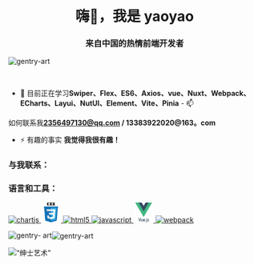 <h1 align="center">嗨👋，我是 yaoyao </h1>
<h3 align="center">来自中国的热情前端开发者</h3>

<p align="left"> <img src=" https://komarev.com/ghpvc/?username=gentry-art&label=Profile%20views&color=0e75b6&style=flat" alt="gentry-art" /> </p>

<p align="left"> <a href= "https://twitter.com/" target="blank"><img src="![博罗维茨保加利亚](https://user-images.githubusercontent.com/124666285/224533327-5ae22501-ba88-4c82-9224-481ddeec2b4e.jpg)
" alt="" /></a> </p>

- 🌱 目前正在学习**Swiper、Flex、ES6、Axios、vue、Nuxt、Webpack、ECharts、Layui、NutUI、Element、Vite、Pinia** - 📫

如何联系我**2356497130@qq.com / 13383922020@163。com**

- ⚡ 有趣的事实 **我觉得我很有趣！**

<h3 align="left">与我联系：</h3>
<p align="left">
</p>

<h3 align="left">语言和工具：</h3>
<p align="left"> <a href="https://www.chartjs.org" target="_blank" rel="noreferrer"> <img src="https://www.chartjs.org/media /logo-title.svg" alt="chartjs" width="40" height="40"/> </a> <a href="https://www.w3schools.com/css/" target="_blank " rel="noreferrer"> <img src="https://raw.githubusercontent.com/devicons/devicon/master/icons/css3/css3-original-wordmark.svg" alt="css3" width="40" height="40"/> </a> <a href="https://www.w3.org/html/" target="_blank" rel="noreferrer"> <img src="https://raw .github 用户内容。com/devicons/devicon/master/icons/html5/html5-original-wordmark.svg" alt="html5" width="40" height="40"/> </a> <a href="https:// developer.mozilla.org/en-US/docs/Web/JavaScript" target="_blank" rel="noreferrer"> <img src="https://raw.githubusercontent.com/devicons/devicon/master/icons/ javascript/javascript-original.svg" alt="javascript" width="40" height="40"/> </a> <a href="https://vuejs.org/" target="_blank" rel= “noreferrer”> <img src="https://raw.githubusercontent.com/devicons/devicon/master/icons/vuejs/vuejs-original-wordmark.svg" alt="vuejs" width="40" height=" 40"/> </a> <a href="https://webpack.js.org" target="_blank" rel="noreferrer"> <img src="https://raw.githubusercontent.com/devicons/devicon /d00d0969292a6569d45b06d3f350f463a0107b0d/icons/webpack/webpack-original-wordmark.svg" alt="webpack" width="40" height="40"/> </a> </p>

<p><img align="left" src="https://github-readme-stats.vercel.app/api/top-langs?username=gentry-art&show_icons=true&locale=en&layout=compact" alt="gentry- art" /></p>

<p> <img align="center" src="https://github-readme-stats.vercel.app/api?username=gentry-art&show_icons=true&locale=en" alt ="gentry-art" /></p>

<p><img align="center" src="https://github-readme-streak-stats.herokuapp.com/?user=gentry-art&" alt= “绅士艺术” /></p>
